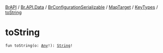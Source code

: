 [BrAPI](../../../../index.md) / [Br.API.Data](../../../index.md) / [BrConfigurationSerializable](../../index.md) / [MapTarget](../index.md) / [KeyTypes](index.md) / [toString](./to-string.md)

# toString

`fun toString(o: `[`Any`](https://kotlinlang.org/api/latest/jvm/stdlib/kotlin/-any/index.html)`!): `[`String`](https://kotlinlang.org/api/latest/jvm/stdlib/kotlin/-string/index.html)`!`
